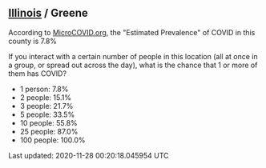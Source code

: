 
## [Illinois](/united-states/illinois) / Greene

According to [MicroCOVID.org](http://microcovid.org),
the "Estimated Prevalence" of COVID in this county is 7.8%

If you interact with a certain number of people in this location
(all at once in a group, or spread out across the day), what is the chance that
1 or more of them has COVID?

- 1 person: 7.8%
- 2 people: 15.1%
- 3 people: 21.7%
- 5 people: 33.5%
- 10 people: 55.8%
- 25 people: 87.0%
- 100 people: 100.0%

Last updated: 2020-11-28 00:20:18.045954 UTC
